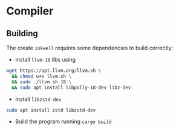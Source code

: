 # Compiler

## Building
The create `inkwell` requires some dependencies to build correctly:
* Install `llvm-18` libs using
``` bash
wget https://apt.llvm.org/llvm.sh \
  && chmod u+x llvm.sh \
  && sudo ./llvm.sh 18 \
  && sudo apt install libpolly-18-dev libz-dev
```
* Install `libzstd-dev`
``` bash
sudo apt install zstd libzstd-dev
```
* Build the program running `cargo build`